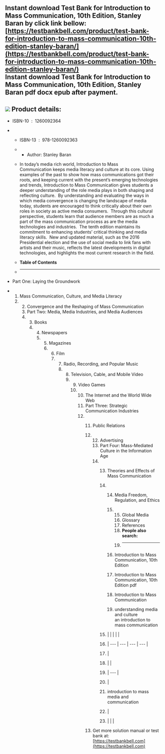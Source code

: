 Instant download **Test Bank for Introduction to Mass Communication, 10th Edition, Stanley Baran** by click link bellow:  
[https://testbankbell.com/product/test-bank-for-introduction-to-mass-communication-10th-edition-stanley-baran/](https://testbankbell.com/product/test-bank-for-introduction-to-mass-communication-10th-edition-stanley-baran/)  
**Instant download Test Bank for Introduction to Mass Communication, 10th Edition, Stanley Baran pdf docx epub after payment.**
-------------------------------------------------------------------------------------------------------------------------------


![](https://testbankbell.com/wp-content/uploads/2023/05/9781260397253_TestBank.jpeg)
**Product details:**
--------------------


* ISBN-10 ‏ : ‎ 1260092364
* * ISBN-13 ‏ : ‎ 978-1260092363
  * * Author: Stanley Baran
   
  * In today’s media rich world, Introduction to Mass Communication keeps media literacy and culture at its core. Using examples of the past to show how mass communications got their roots, and keeping current with the present’s emerging technologies and trends, Introduction to Mass Communication gives students a deeper understanding of the role media plays in both shaping and reflecting culture.  By understanding and evaluating the ways in which media convergence is changing the landscape of media today, students are encouraged to think critically about their own roles in society as active media consumers.  Through this cultural perspective, students learn that audience members are as much a part of the mass communication process as are the media technologies and industries.  The tenth edition maintains its commitment to enhancing students’ critical thinking and media literacy skills.  New and updated material, such as the 2016 Presidential election and the use of social media to link fans with artists and their music, reflects the latest developments in digital technologies, and highlights the most current research in the field.
  * **Table of Contents**
  * ---------------------
 
* Part One: Laying the Groundwork
* 1. Mass Communication, Culture, and Media Literacy
  2. 2. Convergence and the Reshaping of Mass Communication
     3. Part Two: Media, Media Industries, and Media Audiences
     4. 3. Books
        4. 4. Newspapers
           5. 5. Magazines
              6. 6. Film
                 7. 7. Radio, Recording, and Popular Music
                    8. 8. Television, Cable, and Mobile Video
                       9. 9. Video Games
                          10. 10. The Internet and the World Wide Web
                              11. Part Three: Strategic Communication Industries
                              12. 11. Public Relations
                                  12. 12. Advertising
                                      13. Part Four: Mass-Mediated Culture in the Information Age
                                      14. 13. Theories and Effects of Mass Communication
                                          14. 14. Media Freedom, Regulation, and Ethics
                                              15. 15. Global Media
                                                  16. Glossary
                                                  17. References
                                                  18. **People also search:**
                                                  19. -----------------------
                                                 
                                              16. Introduction to Mass Communication, 10th Edition
                                             
                                              17. Introduction to Mass Communication, 10th Edition pdf
                                             
                                              18. Introduction to Mass Communication
                                             
                                              19. understanding media and culture an introduction to mass communication
                                             
                                          15. |  |  |  |  |
                                          16. | --- | --- | --- | --- |
                                          17. |
                                         
                                          18. |  |
                                          19. | --- |
                                          20. |
                                          21. introduction to mass media and communication
                                          22.  |
                                         
                                          23.   |  |  |
                                         
                                  13.  Get more solution manual or test bank at: [https://testbankbell.com](https://testbankbell.com)
